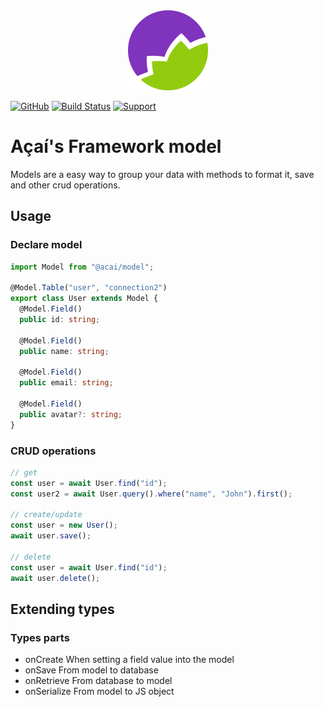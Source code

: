 <div align="center"><img src="https://github.com/AcaiJS/ref_documentation/blob/production/public/img/logo.svg" width="128"></div>

[![GitHub](https://img.shields.io/github/license/AcaiFramework/model)](https://github.com/AcaiFramework/model) [![Build Status](https://travis-ci.org/AcaiFramework/model.svg?branch=production)](https://travis-ci.org/AcaiFramework/model) [![Support](https://img.shields.io/badge/Patreon-Support-orange.svg?logo=Patreon)](https://www.patreon.com/rafaelcorrea)

# Açaí's Framework model

Models are a easy way to group your data with methods to format it, save and other crud operations.

## Usage

### Declare model

```typescript
import Model from "@acai/model";

@Model.Table("user", "connection2")
export class User extends Model {
  @Model.Field()
  public id: string;

  @Model.Field()
  public name: string;

  @Model.Field()
  public email: string;

  @Model.Field()
  public avatar?: string;
}
```

### CRUD operations

```typescript
// get
const user = await User.find("id");
const user2 = await User.query().where("name", "John").first();

// create/update
const user = new User();
await user.save();

// delete
const user = await User.find("id");
await user.delete();
```

## Extending types

### Types parts

- onCreate
  When setting a field value into the model
- onSave
  From model to database
- onRetrieve
  From database to model
- onSerialize
  From model to JS object
